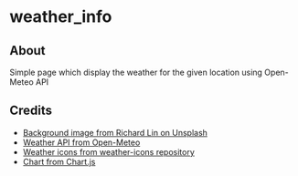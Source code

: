 # weather_info
## About
Simple page which display the weather for the given location using Open-Meteo API 

## Credits
 + [Background image from Richard Lin on Unsplash](https://unsplash.com/photos/a-snow-covered-mountain-with-trees-in-the-foreground-iuuSrEsx7q4)
 + [Weather API from Open-Meteo](https://open-meteo.com/)
 + [Weather icons from weather-icons repository](https://github.com/erikflowers/weather-icons)
 + [Chart from Chart.js](https://www.chartjs.org/)
